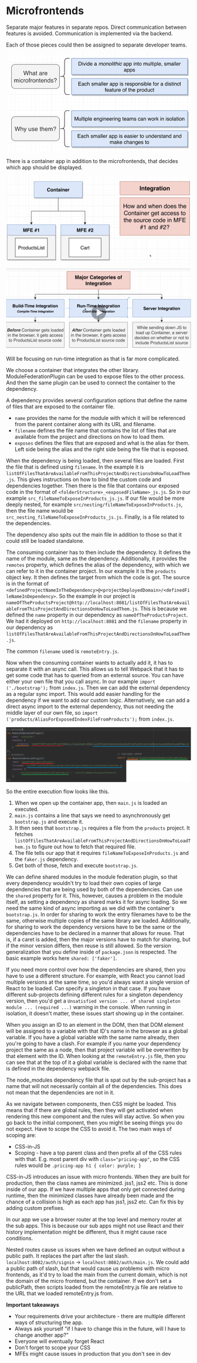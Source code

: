 # Microfrontends

Separate major features in separate repos. Direct communication between
features is avoided. Communication is implemented via the backend.

Each of those pieces could then be assigned to separate developer teams.

![alt text](microfrontends.PNG)

There is a container app in addition to the microfrontends, that decides
which app should be displayed.

![alt text](mfe-integration.PNG)

![alt text](mfe-integrations.PNG)

Will be focusing on run-time integration as that is far more complicated.

We choose a container that integrates the other library.
ModuleFederationPlugin can be used to expose files to the other
process. And then the same plugin can be used to connect the container to
the dependency.

A dependency provides several configuration options that define the name of 
files that are exposed to the container file.
* `name` provides the name for the module with which it will be referenced
from the parent container along with its URL and filename.
* `filename` defines the file name that contains the list of files that
are available from the project and directions on how to load them.
* `exposes` defines the files that are exposed and what is the alias for them.
Left side being the alias and the right side being the file that is
exposed.

When the dependency is being loaded, then several files are loaded. First the
file that is defined using `filename`. In the example it is 
`listOfFilesThatAreAvailableFromThisProjectAndDirectionsOnHowToLoadThem.js`. 
This gives instructions on how to bind the custom code and dependencies together.
Then there is the file that contains our exposed code in the format of 
`<folderStructure>_<exposedFileName>_js.js`. So in our example `src_fileNameToExposeInProducts_js.js`.
If our file would be more deeply nested, for example `src/nesting/fileNameToExposeInProducts.js`, then
the file name would be `src_nesting_fileNameToExposeInProducts_js.js`.
Finally, is a file related to the dependencies.

The dependency also spits out the main file in addition to those so that it could
still be loaded standalone.

The consuming container has to then include the dependency. It defines the name of the module,
same as the dependency. Additionally, it provides the `remotes` property, which defines the
alias of the dependency, with which we can refer to it in the container project. In our example 
it is the `products` object key. It then defines the target from which the code is got. The source
is in the format of `<definedProjectNameInTheDependency>@<projectDeployedDomain>/<definedFileNameInDependency>`.
So the example in our project is 
`nameOfTheProductsProject@http://localhost:8081/listOfFilesThatAreAvailableFromThisProjectAndDirectionsOnHowToLoadThem.js`.
This is because we defined the `name` property in our dependency as `nameOfTheProductsProject`. We had it deployed on
`http://localhost:8081` and the `filename` property in our dependency as 
`listOfFilesThatAreAvailableFromThisProjectAndDirectionsOnHowToLoadThem.js`.

The common `filename` used is `remoteEntry.js`.

Now when the consuming container wants to actually add it, it has to separate it with an async call. This allows us to 
tell Webpack that it has to get some code that has to queried from an external source. You can have either
your own file that you call async. In our example `import ('./bootstrap');` from `index.js`. Then we can add the external
dependency as a regular sync import. This would add easier handling for the dependency if we want to add our custom logic.
Alternatively, we can add a direct async import to the external dependency, thus not needing the middle layer of our own
file, so `import ('products/AliasForExposedIndexFileFromProducts');` from `index.js`.

![alt text](module_federation_connections.PNG)

So the entire execution flow looks like this.

1. When we open up the container app, then `main.js` is loaded an executed.
2. `main.js` contains a line that says we need to asynchronously get `bootstrap.js` and execute it.
3. It then sees that `bootstrap.js` requires a file from the `products` project. It fetches 
`listOfFilesThatAreAvailableFromThisProjectAndDirectionsOnHowToLoadThem.js` to figure out how to fetch that required file.
4. The file tells our app that it requires `fileNameToExposeInProducts.js` and the `faker.js` dependency.
5. Get both of those, fetch and execute `bootstrap.js`.

We can define shared modules in the module federation plugin, so that every dependency wouldn't try to load their own
copies of large dependencies that are being used by both of the dependencies. Can use the `shared` property for it.
This, however, causes a problem in the module itself, as setting a dependency as shared marks it for async loading.
So we need the same kind of async importing as we did with the container's `bootstrap.js`. In order for sharing to
work the entry filenames have to be the same, otherwise multiple copies of the same library are loaded. Additionally,
for sharing to work the dependency versions have to be the same or the dependencies have to be declared in a manner
that allows for reuse. That is, if a caret is added, then the major versions have to match for sharing, but if the minor
version differs, then reuse is still allowed. So the version generalization that you define inside of `package.json` is
respected. The basic example works here `shared: ['faker']`. 

If you need more control over how the dependencies are shared, then you have to use a different structure. For example,
with React you cannot load multiple versions at the same time, so you'd always want a single version of React to be loaded.
Can specify a singleton in that case. If you have different sub-projects defining different rules for a singleton dependency
version, then you'd get a `Unsatisfied version ... of shared singleton module ... (required ...)` warning in the console.
When running in isolation, it doesn't matter, these issues start showing up in the container.

When you assign an ID to an element in the DOM, then that DOM element will be assigned to a variable with that ID's name
in the browser as a global variable. If you have a global variable with the same name already, then you're going to
have a clash. For example if you name your dependency project the same as a node, then that project variable will be
overwritten by that element with the ID. When looking at the `remoteEntry.js` file, then you can see that at the top of it
a global variable is declared with the name that is defined in the dependency webpack file.

The node_modules dependency file that is spat out by the sub-project has a name that will not necessarily contain all of
the dependencies. This does not mean that the dependencies are not in it.

As we navigate between components, then CSS might be loaded. This means that if there are global rules, then they will get
activated when rendering this new component and the rules will stay active. So when you go back to the initial component,
then you might be seeing things you do not expect. Have to scope the CSS to avoid it. The two main ways of scoping are:
* CSS-in-JS
* Scoping - have a top parent class and then prefix all of the CSS rules with that. E.g. most parent div with 
`class="pricing-app"`, so the CSS rules would be `.pricing-app h1 { color: purple; }`

CSS-in-JS introduces an issue with micro frontends. When they are built for production, then the class names are minimized.
jss1, jss2 etc. This is done inside of our app. If we have multiple apps that only get connected during runtime, then 
the minimized classes have already been made and the chance of a collision is high as each app has jss1, jss2 etc. Can fix
this by adding custom prefixes.

In our app we use a browser router at the top level and memory router at the sub apps. This is because our sub apps might
not use React and their history implementation might be different, thus it might cause race conditions.

Nested routes cause us issues when we have defined an output without a public path. It replaces the part after the last
slash. `localhost:8082/auth/signin` -> `localhost:8082/auth/main.js`. We could add a public path of slash, but that 
would cause us problems with micro frontends, as it'd try to load the main from the current domain, which is not the 
domain of the micro frontend, but the container. If we don't set a publicPath, then scripts loaded from the remoteEntry.js
file are relative to the URL that we loaded remoteEntry.js from.

**Important takeaways**
* Your requirements drive your architecture - there are multiple different ways of structuring the app.
* Always ask yourself "if I have to change this in the future, will I have to change another app?"
* Everyone will eventually forget React
* Don't forget to scope your CSS
* MFEs might cause issues in production that you don't see in dev